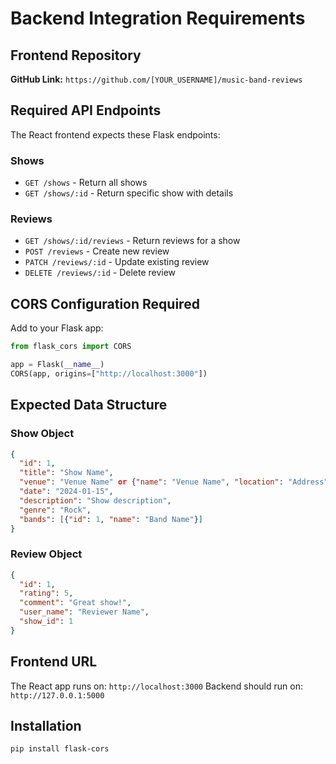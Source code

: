 # Backend Integration Requirements

## Frontend Repository
**GitHub Link:** `https://github.com/[YOUR_USERNAME]/music-band-reviews`

## Required API Endpoints
The React frontend expects these Flask endpoints:

### Shows
- `GET /shows` - Return all shows
- `GET /shows/:id` - Return specific show with details

### Reviews  
- `GET /shows/:id/reviews` - Return reviews for a show
- `POST /reviews` - Create new review
- `PATCH /reviews/:id` - Update existing review
- `DELETE /reviews/:id` - Delete review

## CORS Configuration Required
Add to your Flask app:

```python
from flask_cors import CORS

app = Flask(__name__)
CORS(app, origins=["http://localhost:3000"])
```

## Expected Data Structure

### Show Object
```json
{
  "id": 1,
  "title": "Show Name",
  "venue": "Venue Name" or {"name": "Venue Name", "location": "Address"},
  "date": "2024-01-15",
  "description": "Show description",
  "genre": "Rock",
  "bands": [{"id": 1, "name": "Band Name"}]
}
```

### Review Object
```json
{
  "id": 1,
  "rating": 5,
  "comment": "Great show!",
  "user_name": "Reviewer Name",
  "show_id": 1
}
```

## Frontend URL
The React app runs on: `http://localhost:3000`
Backend should run on: `http://127.0.0.1:5000`

## Installation
```bash
pip install flask-cors
```